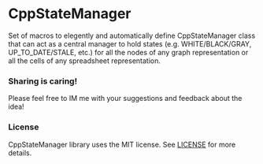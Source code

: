 # CppStateManager
Set of macros to elegently and automatically define CppStateManager class that can act as a central manager to hold states (e.g. WHITE/BLACK/GRAY, UP_TO_DATE/STALE, etc.) for all the nodes of any graph representation or all the cells of any spreadsheet representation.

<!---
### Motivation
Ever since I learned C++ for the first time in ~2007, I have found my self using user defined enum data-types to define different type of explicitely named constants. More often than not, for these enums, I have found one or the other need to have a enum_to_string and/or string_to_enum conversion which often require us to write the same words multiple times (as string, as enums, etc.) which is error prone and difficult to maintain over time. Albeit, there are some preprocessor macro driven approaches ([e.g.](https://stackoverflow.com/questions/5530248/creating-a-string-list-and-an-enum-list-from-a-c-macro)) which helps in defining the list only once and providing both conversion, but they are far from being easy to use and elegant.

With C++11, enum classes (tightly scoped enums) were introduced which I immidiately got attracted to due to their [advantages](https://www.geeksforgeeks.org/enum-classes-in-c-and-their-advantage-over-enum-datatype) over the plain old enum data types. However, with the virtue of having type-safety (no default conversion between enum and underlying int representations), enum classes often poses innate need of APIs like enum_to_number and number_to_enum and increment/decrement operators like ++/-- .

### Description
This project developes an easy/intuitive method to define/declare enum class types inside any class or namespace. All that the users have to do is provide name of enum, its possible values (list) and name of the class (if applicable) as predefined macros in .h (declaration) and .cxx (definition) files of their code. With proper inclusion of files developed in this project, macros defined inside the file creates the enum class and automatically defines/declares static APIs that performs everything mentioned above.

### Dependencies
The code is tested on Linux/Windows-Cygwin gcc-6.2.0. However, It should work on any recent C++ compilers that supports C++ 11 or above. I have purposefully avoided dependencies on special purpose  libraries like Boost to make it self sufficient and easy to use. 

### Installation 
Installation is quite simple, just download the .h files from [src dir](https://github.com/gandhidarshak/CppStateManager/tree/master/src/) from git hub and keep it in a location which is accessible from your project.  

### Usage
The enum creation works in 2 steps - declaration/definition, like most other code that you will write between header and c++ file.
1.  header file - declaration:
Inside your header file, inside the class/namespace declaration {...}, where you will normally define enums, #define below macros. And #include  "CppStateManagerDeclaration.h" after that. The files uses standard C++ includes, but if needed, you can also #include "CppStateManagerIncludes.h" at top of your header file.
    1.  CppEnumParentClass <Name of the class/namespace - e.g. classA, namespaceB, namespaceC::ClassA>
    2.  CppEnumName <Name of the enum class - e.g. Digits, Colors, Months>
    3.  CppEnumList <Comma separated list of enum-items. Use \ for multine line spliting.>
    4.  CppDllExportMacro <Name of the dll export/import macro if working across dlls in windows.> (optional)
2.  C++ file - definition:
Inside your c++ file, where you will normally define class APIs or enum APIs, copy below two macros from the header file above. And #include  "CppStateManagerDefinition.h" after that.
    1.  CppEnumParentClass <Name of the class/namespace - e.g. classA, namespaceB, namespaceC::ClassA>
    2.  CppEnumName <Name of the enum class - e.g. Digits, Colors, Months>

After the above two steps, upone compilation, you will automatically have below static APIs declared (in .h) and defined (in .c++) in your class or namespace.
1.  string_to_enum
2.  enum_to_string
3.  ushort_to_enum* 
4.  enum_to_ushort*
5.  prefix decrement (--x) operator
6.  postfix decrement (x--) operator
7.  prefix increment (\++x) operator
8.  postfix increment (x++) operator
9.  ostream << operator 
10. num_enum_items

*unsigned short is used as underlying number representation of enum



Please see [test.h](https://github.com/gandhidarshak/CppStateManager/blob/master/test/test.h) and [test.cxx](https://github.com/gandhidarshak/CppStateManager/blob/master/test/test.cxx) files for a more detailed example of the usage. 

-->
### Sharing is caring!

Please feel free to IM me with your suggestions and feedback about the idea!

### License

CppStateManager library uses the MIT license. See [LICENSE](https://github.com/gandhidarshak/CppStateManager/blob/master/LICENSE.md) for more details.

